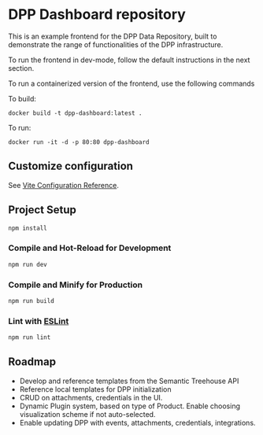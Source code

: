 # DPP Dashboard repository

This is an example frontend for the DPP Data Repository, built to demonstrate the range of functionalities of the DPP infrastructure.

To run the frontend in dev-mode, follow the default instructions in the next section.

To run a containerized version of the frontend, use the following commands

To build:

```shell
docker build -t dpp-dashboard:latest .
```

To run:

```shell
docker run -it -d -p 80:80 dpp-dashboard
```

## Customize configuration

See [Vite Configuration Reference](https://vitejs.dev/config/).

## Project Setup

```sh
npm install
```

### Compile and Hot-Reload for Development

```sh
npm run dev
```

### Compile and Minify for Production

```sh
npm run build
```

### Lint with [ESLint](https://eslint.org/)

```sh
npm run lint
```

## Roadmap

- Develop and reference templates from the Semantic Treehouse API
- Reference local templates for DPP initialization
- CRUD on attachments, credentials in the UI.
- Dynamic Plugin system, based on type of Product. Enable choosing visualization scheme if not auto-selected.
- Enable updating DPP with events, attachments, credentials, integrations.
